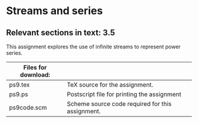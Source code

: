 # Streams and series

## Relevant sections in text: 3.5

This assignment explores the use of infinite streams to represent power series.

|Files for download:||
|-|-|
|ps9.tex|TeX source for the assignment.|
|ps9.ps|Postscript file for printing the assignment|
|ps9code.scm|Scheme source code required for this assignment.|